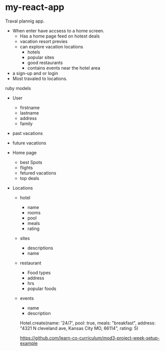 # my-react-app

Traval plannig app.

- When enter have accsess to a home screen.
  - Has a home page feed on hotest deals
  - vacation resort previes
  - can explore vacation locations
    - hotels
    - popular sites
    - good restaurants
    - contains events near the hotel area
- a sign-up and or login
- Most travaled to locations.

ruby models

- User
  - firstname
  - lastname
  - address
  - family
- past vacations
- future vacations
- Home page
  - best Spots
  - flights
  - fetured vacations
  - top deals
- Locations

  - hotel
    - name
    - rooms
    - pool
    - meals
    - rating
  - sites
    - descriptions
    - name
  - restaurant
    - Food types
    - address
    - hrs
    - popular foods
  - events

    - name
    - description

    Hotel.create(name: '24/7', pool: true, meals: "breakfast", address: "4321 N cleveland ave, Kansas City MO, 66114", rating: 5)

    https://github.com/learn-co-curriculum/mod3-project-week-setup-example
